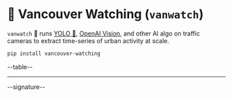 # 🌈 Vancouver Watching (`vanwatch`)

`vanwatch` 🌈 runs [YOLO 🚀](https://github.com/ultralytics/ultralytics), [OpenAI Vision](https://github.com/kamangir/openai_commands#vision), and other AI algo on traffic cameras to extract time-series of urban activity at scale.


```bash
pip install vancouver-watching
```

--table--

---

--signature--
